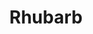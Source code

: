 ---
title: "Rhubarb"
address: "Rhubarb - Fresh Food Cafe, 2 Little Victoria Street, Belfast, Antrim, BT2 7JH"
tel: "+44 (0)28 9020 0158"
county: "Antrim"
category: "Cafes"
type: "Content"
lat: "54.59310531616211"
lng: "-5.932264804840088"
---